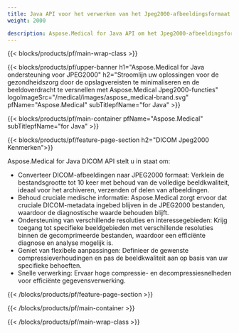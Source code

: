 ```yaml
---
title: Java API voor het verwerken van het Jpeg2000-afbeeldingsformaat - Aspose.Medical
weight: 2000

description: Aspose.Medical for Java API om het Jpeg2000-afbeeldingsformaat te verwerken
---
```


{{< blocks/products/pf/main-wrap-class >}}

{{< blocks/products/pf/upper-banner h1="Aspose.Medical for Java ondersteuning voor JPEG2000" h2="Stroomlijn uw oplossingen voor de gezondheidszorg door de opslagvereisten te minimaliseren en de beeldoverdracht te versnellen met Aspose.Medical Jpeg2000-functies" logoImageSrc="/medical/images/aspose_medical-brand.svg" pfName="Aspose.Medical" subTitlepfName="for Java" >}}

{{< blocks/products/pf/main-container pfName="Aspose.Medical" subTitlepfName="for Java" >}}

{{< blocks/products/pf/feature-page-section h2="DICOM Jpeg2000 Kenmerken">}}

<p>Aspose.Medical for Java DICOM API stelt u in staat om:</p>

<ul>
<li>Converteer DICOM-afbeeldingen naar JPEG2000 formaat: Verklein de bestandsgrootte tot 10 keer met behoud van de volledige beeldkwaliteit, ideaal voor het archiveren, verzenden of delen van afbeeldingen.</li>
<li>Behoud cruciale medische informatie: Aspose.Medical zorgt ervoor dat cruciale DICOM-metadata ingebed blijven in de JPEG2000 bestanden, waardoor de diagnostische waarde behouden blijft.</li>
<li>Ondersteuning van verschillende resoluties en interessegebieden: Krijg toegang tot specifieke beeldgebieden met verschillende resoluties binnen de gecomprimeerde bestanden, waardoor een efficiënte diagnose en analyse mogelijk is.</li>
<li>Geniet van flexibele aanpassingen: Definieer de gewenste compressieverhoudingen en pas de beeldkwaliteit aan op basis van uw specifieke behoeften.</li>
<li>Snelle verwerking: Ervaar hoge compressie- en decompressiesnelheden voor efficiënte gegevensverwerking.</li>
</ul>

{{< /blocks/products/pf/feature-page-section >}}

{{< /blocks/products/pf/main-container >}}

{{< /blocks/products/pf/main-wrap-class >}}